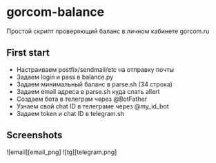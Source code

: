 # gorcom-balance
Простой скрипт проверяющий баланс в личном кабинете gorcom.ru

## First start
- Настраиваем postfix/sendmail/etc на отправку почты
- Задаем login и pass в balance.py
- Задаем минимальный баланс в parse.sh (34 строка)
- Задаем email адреса в parse.sh куда слать allert
- Создаем бота в телеграм через @BotFather
- Узнаем свой chat ID в телеграме через @my_id_bot
- Задаем token и chat ID в telegram.sh

## Screenshots
![email][email_png]
![tg][telegram.png]
